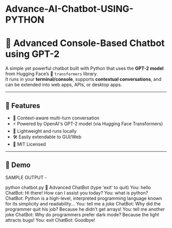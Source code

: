 # Advance-AI-Chatbot-USING-PYTHON
# 🤖 Advanced Console-Based Chatbot using GPT-2

A simple yet powerful chatbot built with Python that uses the **GPT-2 model** from Hugging Face’s 🤗 `transformers` library.  
It runs in your **terminal/console**, supports **contextual conversations**, and can be extended into web apps, APIs, or desktop apps.

---

## 📌 Features

- 💬 Context-aware multi-turn conversation
- ⚡ Powered by OpenAI's GPT-2 model (via Hugging Face Transformers)
- 🎯 Lightweight and runs locally
- 🛠 Easily extendable to GUI/Web
- 📜 MIT Licensed

---

## 🧠 Demo

SAMPLE OUTPUT  -

python chatbot.py
🤖 Advanced ChatBot (type 'exit' to quit)
You: hello
ChatBot: Hi there! How can I assist you today?
You: what is python?
ChatBot: Python is a high-level, interpreted programming language known for its simplicity and readability...
You: tell me a joke
ChatBot: Why did the programmer quit his job? Because he didn't get arrays!
You: tell me another joke
ChatBot: Why do programmers prefer dark mode? Because the light attracts bugs!
You: exit
ChatBot: Goodbye!
